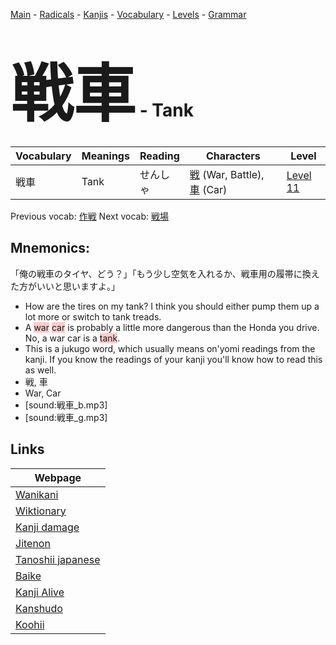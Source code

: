 <style> bigfont {font-size: 100px}</style>
[Main](../README.md) -
[Radicals](../radicals.md) -
[Kanjis](../kanjis.md) -
[Vocabulary](../vocabulary.md) -
[Levels](../levels.md) -
[Grammar](../grammar.md)
# <bigfont> 戦車</bigfont> - Tank 

| Vocabulary | Meanings | Reading | Characters | Level |
| --- | --- | --- | --- | --- |
| 戦車 | Tank | せんしゃ |  [戦](../kanjis/戦.md) (War, Battle), [車](../kanjis/車.md) (Car) | [Level 11](../levels/wk_level11.md) |

Previous vocab: [作戦](作戦.md) Next vocab: [戦場](戦場.md) 

## Mnemonics:
「俺の戦車のタイヤ、どう？」「もう少し空気を入れるか、戦車用の履帯に換えた方がいいと思いますよ。」
* How are the tires on my tank? I think you should either pump them up a lot more or switch to tank treads.
* A <span style="background-color:#ffcccb"> war</span> <span style="background-color:#ffcccb"> car</span> is probably a little more dangerous than the Honda you drive. No, a war car is a <span style="background-color:#ffcccb"> tank</span>.
* This is a jukugo word, which usually means on'yomi readings from the kanji. If you know the readings of your kanji you'll know how to read this as well.
* 戦, 車
* War, Car
* [sound:戦車_b.mp3]
* [sound:戦車_g.mp3]


## Links 

| Webpage |
| --- |
| [Wanikani          ](https://www.wanikani.com/kanji/戦車) |
| [Wiktionary        ](https://en.wiktionary.org/wiki/戦車) |
| [Kanji damage      ](http://www.kanjidamage.com/kanji/search?utf8=✓&q=戦車) |
| [Jitenon           ](https://jitenon.com/kanji/戦車) |
| [Tanoshii japanese ](https://www.tanoshiijapanese.com/dictionary/kanji.cfm?k=戦車) |
| [Baike             ](https://baike.baidu.com/item/戦車) |
| [Kanji Alive       ](https://app.kanjialive.com/戦車) |
| [Kanshudo          ](https://www.kanshudo.com/searchmn?q=戦車) |
| [Koohii            ](https://kanji.koohii.com/study/kanji/戦車) |
